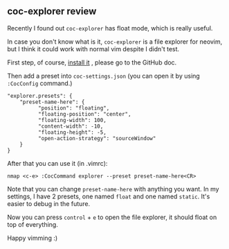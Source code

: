 ## coc-explorer review

Recently I found out `coc-explorer` has float mode, which is really useful.

In case you don't know what is it, `coc-explorer` is a file explorer for neovim, but I think it could work with normal vim despite I didn't test.

First step, of course,  [install it](https://github.com/weirongxu/coc-explorer#usage) , please go to the GitHub doc.

Then add a preset into `coc-settings.json` (you can open it by using `:CocConfig` command.)

```
"explorer.presets": {
    "preset-name-here": {
          "position": "floating",
          "floating-position": "center",
          "floating-width": 100,
          "content-width": -10,
          "floating-height": -5,
          "open-action-strategy": "sourceWindow"
    }
}
````

After that you can use it (in .vimrc):
```
nmap <c-e> :CocCommand explorer --preset preset-name-here<CR>
```

Note that you can change `preset-name-here` with anything you want. In my settings, I have 2 presets, one named `float` and one named `static`. It's easier to debug in the future.

Now you can press `control` + `e` to open the file explorer, it should float on top of everything.

Happy vimming :)